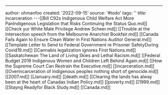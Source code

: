 ---
author: ohmanfoo
created: '2022-09-15'
source: '#todo'
tags: ''
title: incarceration
---[[Bill C92s Indigenous Child Welfare Act More PanIndigenous Legislation that Risks Continuing the Status Quo.md]]
[[Check yur White Male Privilege Andrew Scheer.md]]
[[Trouble at the Intersection speech from the Melbourne Anarchist Bookfair.md]]
[[Canada Fails Again to Ensure Clean Water in First Nations Auditor General.md]]
[[Template Letter to Send to Federal Government re Prisoner SafetyDuring Covid19.md]]
[[Cannabis legalization ignores First Nations.md]]
[[Saskatchewan The Land of Living Skies and Lethal Racism.md]]
[[Federal Budget 2019 Indigenous Women and Children Left Behind Again.md]]
[[How the Supreme Court Can Restrain the Executive.md]]
[[incarceration.md]]
[[Overincarceration of Indigenous peoples nothing short of genocide.md]]
[[2007.md]]
[[January.md]]
[[death.md]]
[[Clearing the lands has alway been at the heart of Canadas Indian Policy.md]]
[[poverty.md]]
[[1999.md]]
[[Stayng Readyfor Black Study.md]]
[[Canada.md]]
